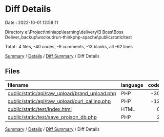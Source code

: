 # Diff Details

Date : 2022-10-01 12:58:11

Directory e:\\Project\\miniapp\\learning\\delivery\\B Boss\\Boss Deliver_backup\\wxcloudrun-thinkphp-apache\\public\\static\\test

Total : 4 files,  -40 codes, -9 comments, -13 blanks, all -62 lines

[Summary](results.md) / [Details](details.md) / [Diff Summary](diff.md) / Diff Details

## Files
| filename | language | code | comment | blank | total |
| :--- | :--- | ---: | ---: | ---: | ---: |
| [public/static/api/raw_upload/brand_upload.php](/public/static/api/raw_upload/brand_upload.php) | PHP | -30 | -9 | -14 | -53 |
| [public/static/api/raw_upload/curl_calling.php](/public/static/api/raw_upload/curl_calling.php) | PHP | -12 | 0 | -4 | -16 |
| [public/static/test/index.html](/public/static/test/index.html) | HTML | 0 | 0 | 1 | 1 |
| [public/static/test/save_projson_db.php](/public/static/test/save_projson_db.php) | PHP | 2 | 0 | 4 | 6 |

[Summary](results.md) / [Details](details.md) / [Diff Summary](diff.md) / Diff Details